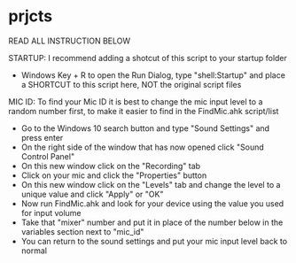 # prjcts

READ ALL INSTRUCTION BELOW

STARTUP:
I recommend adding a shotcut of this script to your startup folder
- Windows Key + R to open the Run Dialog, type "shell:Startup" and place a SHORTCUT to this script here, NOT the original script files

MIC ID: To find your Mic ID it is best to change the mic input level to a random number first, to make it easier to find in the FindMic.ahk script/list
- Go to the Windows 10 search button and type "Sound Settings" and press enter
- On the right side of the window that has now opened click "Sound Control Panel"
- On this new window click on the "Recording" tab
- Click on your mic and click the "Properties" button
- On this new window click on the "Levels" tab and change the level to a unique value and click "Apply" or "OK"
- Now run FindMic.ahk and look for your device using the value you used for input volume
- Take that "mixer" number and put it in place of the number below in the variables section next to "mic_id"
- You can return to the sound settings and put your mic input level back to normal
